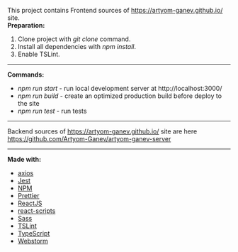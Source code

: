  This project contains Frontend sources of https://artyom-ganev.github.io/ site.  
**Preparation:**
1. Clone project with *git clone* command.
2. Install all dependencies with *npm install*.
3. Enable TSLint.  
- - - -
**Commands:**
* *npm run start* - run local development server at http://localhost:3000/
* *npm run build* - create an optimized production build before deploy to the site
* *npm run test* - run tests  
- - - -
Backend sources of https://artyom-ganev.github.io/ site are here https://github.com/Artyom-Ganev/artyom-ganev-server
- - - -
**Made with:**
* [axios](https://github.com/axios/axios/)
* [Jest](https://jestjs.io/)
* [NPM](https://www.npmjs.com/)
* [Prettier](https://prettier.io/)
* [ReactJS](https://reactjs.org/)
* [react-scripts](https://www.npmjs.com/package/react-scripts)
* [Sass](https://sass-lang.com//)
* [TSLint](https://palantir.github.io/tslint/)
* [TypeScript](https://www.typescriptlang.org)
* [Webstorm](https://www.jetbrains.com/webstorm/)
